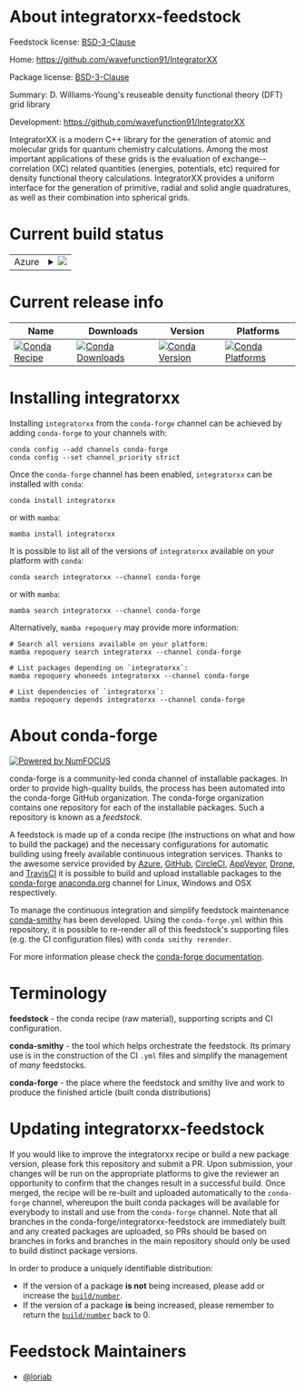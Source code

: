 About integratorxx-feedstock
============================

Feedstock license: [BSD-3-Clause](https://github.com/conda-forge/integratorxx-feedstock/blob/main/LICENSE.txt)

Home: https://github.com/wavefunction91/IntegratorXX

Package license: [BSD-3-Clause](https://opensource.org/licenses/BSD-3-Clause)

Summary: D. Williams-Young's reuseable density functional theory (DFT) grid library

Development: https://github.com/wavefunction91/IntegratorXX

IntegratorXX is a modern C++ library for the generation of atomic and molecular grids for quantum
chemistry calculations. Among the most important applications of these grids is the evaluation
of exchange--correlation (XC) related quantities (energies, potentials, etc) required for density
functional theory calculations. IntegratorXX provides a uniform interface for the generation of
primitive, radial and solid angle quadratures, as well as their combination into spherical grids.


Current build status
====================


<table>
    
  <tr>
    <td>Azure</td>
    <td>
      <details>
        <summary>
          <a href="https://dev.azure.com/conda-forge/feedstock-builds/_build/latest?definitionId=25452&branchName=main">
            <img src="https://dev.azure.com/conda-forge/feedstock-builds/_apis/build/status/integratorxx-feedstock?branchName=main">
          </a>
        </summary>
        <table>
          <thead><tr><th>Variant</th><th>Status</th></tr></thead>
          <tbody><tr>
              <td>linux_64</td>
              <td>
                <a href="https://dev.azure.com/conda-forge/feedstock-builds/_build/latest?definitionId=25452&branchName=main">
                  <img src="https://dev.azure.com/conda-forge/feedstock-builds/_apis/build/status/integratorxx-feedstock?branchName=main&jobName=linux&configuration=linux%20linux_64_" alt="variant">
                </a>
              </td>
            </tr><tr>
              <td>osx_64</td>
              <td>
                <a href="https://dev.azure.com/conda-forge/feedstock-builds/_build/latest?definitionId=25452&branchName=main">
                  <img src="https://dev.azure.com/conda-forge/feedstock-builds/_apis/build/status/integratorxx-feedstock?branchName=main&jobName=osx&configuration=osx%20osx_64_" alt="variant">
                </a>
              </td>
            </tr><tr>
              <td>osx_arm64</td>
              <td>
                <a href="https://dev.azure.com/conda-forge/feedstock-builds/_build/latest?definitionId=25452&branchName=main">
                  <img src="https://dev.azure.com/conda-forge/feedstock-builds/_apis/build/status/integratorxx-feedstock?branchName=main&jobName=osx&configuration=osx%20osx_arm64_" alt="variant">
                </a>
              </td>
            </tr><tr>
              <td>win_64</td>
              <td>
                <a href="https://dev.azure.com/conda-forge/feedstock-builds/_build/latest?definitionId=25452&branchName=main">
                  <img src="https://dev.azure.com/conda-forge/feedstock-builds/_apis/build/status/integratorxx-feedstock?branchName=main&jobName=win&configuration=win%20win_64_" alt="variant">
                </a>
              </td>
            </tr>
          </tbody>
        </table>
      </details>
    </td>
  </tr>
</table>

Current release info
====================

| Name | Downloads | Version | Platforms |
| --- | --- | --- | --- |
| [![Conda Recipe](https://img.shields.io/badge/recipe-integratorxx-green.svg)](https://anaconda.org/conda-forge/integratorxx) | [![Conda Downloads](https://img.shields.io/conda/dn/conda-forge/integratorxx.svg)](https://anaconda.org/conda-forge/integratorxx) | [![Conda Version](https://img.shields.io/conda/vn/conda-forge/integratorxx.svg)](https://anaconda.org/conda-forge/integratorxx) | [![Conda Platforms](https://img.shields.io/conda/pn/conda-forge/integratorxx.svg)](https://anaconda.org/conda-forge/integratorxx) |

Installing integratorxx
=======================

Installing `integratorxx` from the `conda-forge` channel can be achieved by adding `conda-forge` to your channels with:

```
conda config --add channels conda-forge
conda config --set channel_priority strict
```

Once the `conda-forge` channel has been enabled, `integratorxx` can be installed with `conda`:

```
conda install integratorxx
```

or with `mamba`:

```
mamba install integratorxx
```

It is possible to list all of the versions of `integratorxx` available on your platform with `conda`:

```
conda search integratorxx --channel conda-forge
```

or with `mamba`:

```
mamba search integratorxx --channel conda-forge
```

Alternatively, `mamba repoquery` may provide more information:

```
# Search all versions available on your platform:
mamba repoquery search integratorxx --channel conda-forge

# List packages depending on `integratorxx`:
mamba repoquery whoneeds integratorxx --channel conda-forge

# List dependencies of `integratorxx`:
mamba repoquery depends integratorxx --channel conda-forge
```


About conda-forge
=================

[![Powered by
NumFOCUS](https://img.shields.io/badge/powered%20by-NumFOCUS-orange.svg?style=flat&colorA=E1523D&colorB=007D8A)](https://numfocus.org)

conda-forge is a community-led conda channel of installable packages.
In order to provide high-quality builds, the process has been automated into the
conda-forge GitHub organization. The conda-forge organization contains one repository
for each of the installable packages. Such a repository is known as a *feedstock*.

A feedstock is made up of a conda recipe (the instructions on what and how to build
the package) and the necessary configurations for automatic building using freely
available continuous integration services. Thanks to the awesome service provided by
[Azure](https://azure.microsoft.com/en-us/services/devops/), [GitHub](https://github.com/),
[CircleCI](https://circleci.com/), [AppVeyor](https://www.appveyor.com/),
[Drone](https://cloud.drone.io/welcome), and [TravisCI](https://travis-ci.com/)
it is possible to build and upload installable packages to the
[conda-forge](https://anaconda.org/conda-forge) [anaconda.org](https://anaconda.org/)
channel for Linux, Windows and OSX respectively.

To manage the continuous integration and simplify feedstock maintenance
[conda-smithy](https://github.com/conda-forge/conda-smithy) has been developed.
Using the ``conda-forge.yml`` within this repository, it is possible to re-render all of
this feedstock's supporting files (e.g. the CI configuration files) with ``conda smithy rerender``.

For more information please check the [conda-forge documentation](https://conda-forge.org/docs/).

Terminology
===========

**feedstock** - the conda recipe (raw material), supporting scripts and CI configuration.

**conda-smithy** - the tool which helps orchestrate the feedstock.
                   Its primary use is in the construction of the CI ``.yml`` files
                   and simplify the management of *many* feedstocks.

**conda-forge** - the place where the feedstock and smithy live and work to
                  produce the finished article (built conda distributions)


Updating integratorxx-feedstock
===============================

If you would like to improve the integratorxx recipe or build a new
package version, please fork this repository and submit a PR. Upon submission,
your changes will be run on the appropriate platforms to give the reviewer an
opportunity to confirm that the changes result in a successful build. Once
merged, the recipe will be re-built and uploaded automatically to the
`conda-forge` channel, whereupon the built conda packages will be available for
everybody to install and use from the `conda-forge` channel.
Note that all branches in the conda-forge/integratorxx-feedstock are
immediately built and any created packages are uploaded, so PRs should be based
on branches in forks and branches in the main repository should only be used to
build distinct package versions.

In order to produce a uniquely identifiable distribution:
 * If the version of a package **is not** being increased, please add or increase
   the [``build/number``](https://docs.conda.io/projects/conda-build/en/latest/resources/define-metadata.html#build-number-and-string).
 * If the version of a package **is** being increased, please remember to return
   the [``build/number``](https://docs.conda.io/projects/conda-build/en/latest/resources/define-metadata.html#build-number-and-string)
   back to 0.

Feedstock Maintainers
=====================

* [@loriab](https://github.com/loriab/)

